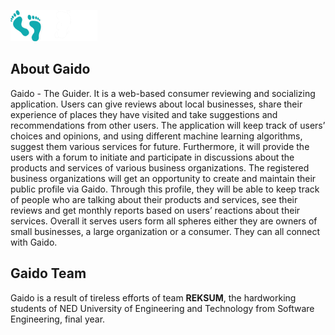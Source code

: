 <p allign="center"><img src="public/img/full-logo.png"></p>



## About Gaido

Gaido - The Guider. It is a web-based consumer reviewing and socializing application. Users can give reviews about local businesses, share their experience of places they have visited and take suggestions and recommendations from other users. The application will keep track of users’ choices and opinions, and using different machine learning algorithms, suggest them various services for future. Furthermore, it will provide the users with a forum to initiate and participate in discussions about the products and services of various business organizations. The registered business organizations will get an opportunity to create and maintain their public profile via Gaido. Through this profile, they will be able to keep track of people who are talking about their products and services, see their reviews and get monthly reports based on users’ reactions about their services. Overall it serves users form all spheres either they are owners of small businesses, a large organization or a consumer. They can all connect with Gaido.

## Gaido Team

Gaido is a result of tireless efforts of team **REKSUM**, the hardworking students of NED University of Engineering and Technology from Software Engineering, final year. 
